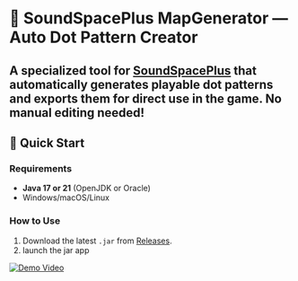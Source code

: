 # 🎵 SoundSpacePlus MapGenerator — Auto Dot Pattern Creator  
A **specialized tool** for [SoundSpacePlus](https://github.com/David20122/sound-space-plus) that **automatically generates playable dot patterns** and exports them for direct use in the game. No manual editing needed!
---

## 🚀 Quick Start  
### Requirements
- **Java 17 or 21** (OpenJDK or Oracle)
- Windows/macOS/Linux

### How to Use  
1. Download the latest `.jar` from [Releases](https://github.com/fadu335/MapGenerator/releases).
2. launch the jar app

[![Demo Video](https://youtu.be/pRK7tClq490)](https://youtu.be/pRK7tClq490)
